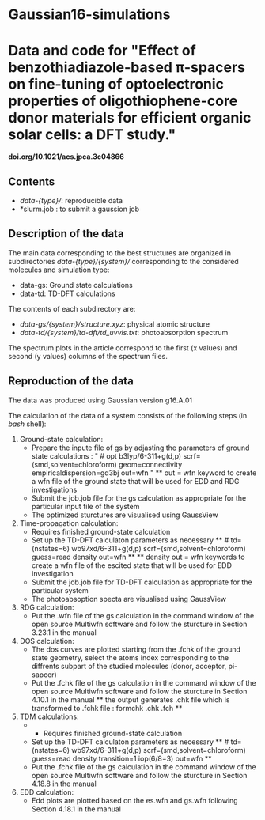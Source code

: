 # Gaussian16-simulations

# Data and code for "Effect of benzothiadiazole-based π-spacers on fine-tuning of optoelectronic properties of oligothiophene-core donor materials for efficient organic solar cells: a DFT study."

**doi.org/10.1021/acs.jpca.3c04866**

## Contents

* *data-{type}/*: reproducible data
* *slurm.job : to submit a gaussion job

## Description of the data

The main data corresponding to the best structures are organized in subdirectories *data-{type}/{system}/* corresponding to
the considered molecules and simulation type:

* data-gs: Ground state calculations
* data-td: TD-DFT calculations

The contents of each subdirectory are:

* *data-gs/{system}/structure.xyz*: physical atomic structure
* *data-td/{system}/td-dft/td_uvvis.txt*: photoabsorption spectrum

The spectrum plots in the article correspond to the first (x values) and
second (y values) columns of the spectrum files.

## Reproduction of the data

The data was produced using Gaussian version g16.A.01

The calculation of the data of a system consists of
the following steps (in *bash* shell):

1. Ground-state calculation:
    * Prepare the inpute file of gs by adjasting the parameters of ground state calculations : 
       " # opt b3lyp/6-311+g(d,p) scrf=(smd,solvent=chloroform) geom=connectivity
        empiricaldispersion=gd3bj out=wfn "
        ** out = wfn keyword to create a wfn file of the ground state that will be used for EDD and RDG investigations
    * Submit the job.job file for the gs calculation as appropriate for the particular input file of the system
    * The optimized sturctures are visualised using GaussView
2. Time-propagation calculation:
    * Requires finished ground-state calculation
    * Set up the TD-DFT calculaton parameters as necessary
    ** # td=(nstates=6) wb97xd/6-311+g(d,p) scrf=(smd,solvent=chloroform)
      guess=read density out=wfn **
      ** density out = wfn keywords to create a wfn file of the escited state that will be used for EDD investigation
    * Submit the job.job file for TD-DFT calculation as appropriate for the particular system
    * The photoabsoption specta are visualised using GaussView
3. RDG calculation:
   * Put the .wfn file of the gs calculation in the command window of the open source Multiwfn software and follow the sturcture in Section 3.23.1 in the manual
4. DOS calculation:
   * The dos curves are plotted starting from the .fchk of the ground state geometry, select the atoms index corresponding to the diffrents subpart of the studied molecules (donor, acceptor, pi-sapcer) 
   * Put the .fchk file of the gs calculation in the command window of the open source Multiwfn software and follow the sturcture in Section 4.10.1 in the manual
      ** the output generates .chk file which is transformed to .fchk file : formchk .chk .fch **
5. TDM calculations:
   *    * Requires finished ground-state calculation
    * Set up the TD-DFT calculaton parameters as necessary
    ** # td=(nstates=6) wb97xd/6-311+g(d,p) scrf=(smd,solvent=chloroform)
      guess=read density transition=1 iop(6/8=3) out=wfn **
    * Put the .fchk file of the gs calculation in the command window of the open source Multiwfn software and follow the sturcture in Section 4.18.8 in the manual
6. EDD calculation:
   * Edd plots are plotted based on the es.wfn and gs.wfn following Section 4.18.1 in the manual
